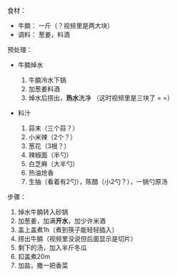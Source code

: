 
食材：

* 牛腩： 一斤（？视频里是两大块）
* 调料： 葱姜，料酒

预处理：

* 牛腩焯水
  1. 牛腩冷水下锅
  2. 加葱姜料酒
  3. 焯水后捞出，**热水**洗净 （这时视频里是三块了 = =）

* 料汁
  1. 蒜末（三个蒜？）
  2. 小米辣（2个？）
  3. 葱花（3根？）
  4. 辣椒面（半勺）
  5. 白芝麻（大半勺）
  6. 热油炝香
  7. 生抽（看着有2勺），陈醋（小2勺？），一锅勺原汤


步骤：

1. 焯水牛腩转入砂锅
2. 加葱姜，加满**开水**，加少许米酒
3. 盖上盖煮1h（煮到筷子能轻轻插入）
4. 捞出牛腩（视频里没说但后面显示是切片）
5. 剩下的汤，加入半斤冬瓜
6. 扣盖煮20m
7. 加盐，撒一把香菜

